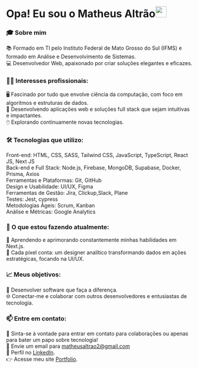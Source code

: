 <h1> Opa! Eu sou o Matheus Altrão<img src="https://raw.githubusercontent.com/kaueMarques/kaueMarques/master/hi.gif" width="30px"></h1>

### 🎓 Sobre mim 
📚 Formado em TI pelo Instituto Federal de Mato Grosso do Sul (IFMS) e formado em Análise e Desenvolvimento de Sistemas.<br>
💻 Desenvolvedor Web, apaixonado por criar soluções elegantes e eficazes.<br>

### 👨‍💻 Interesses profissionais: <br>
🖥️ Fascinado por tudo que envolve ciência da computação, com foco em algoritmos e estruturas de dados.<br>
📱 Desenvolvendo aplicações web e soluções full stack que sejam intuitivas e impactantes.<br>
🖱️ Explorando continuamente novas tecnologias.<br>

### 🛠️ Tecnologias que utilizo:<br>
Front-end: HTML, CSS, SASS, Tailwind CSS, JavaScript, TypeScript, React JS, Next JS <br>
Back-end e Full Stack: Node.js, Firebase, MongoDB, Supabase, Docker, Prisma, Axios<br>
Ferramentas e Plataformas: Git, GitHub<br>
Design e Usabilidade: UI/UX, Figma<br>
Ferramentas de Gestão: Jira, Clickup,Slack, Plane<br>
Testes: Jest, cypress<br>
Metodologias Ágeis: Scrum, Kanban<br>
Análise e Métricas: Google Analytics<br>

### 🌱 O que estou fazendo atualmente:<br>
📖 Aprendendo e aprimorando constantemente minhas habilidades em  Next.js.<br>
🤝 Cada pixel conta: um designer analítico  transformando dados em ações estratégicas, focando na UI/UX.<br>

### 📈 Meus objetivos:<br>
🌟 Desenvolver software que faça a diferença.<br>
🌐 Conectar-me e colaborar com outros desenvolvedores e entusiastas de tecnologia.<br>

### 📫 Entre em contato:<br>
💬 Sinta-se à vontade para entrar em contato para colaborações ou apenas para bater um papo sobre tecnologia!<br>
📧 Envie um email para matheusaltrao2@gmail.com<br>
🔗 Perfil no [LinkedIn](https://www.linkedin.com/in/matheus-altrao/).<br>
👉 Acesse meu site [Portfolio](https://www.matheusaltrao.com/).
